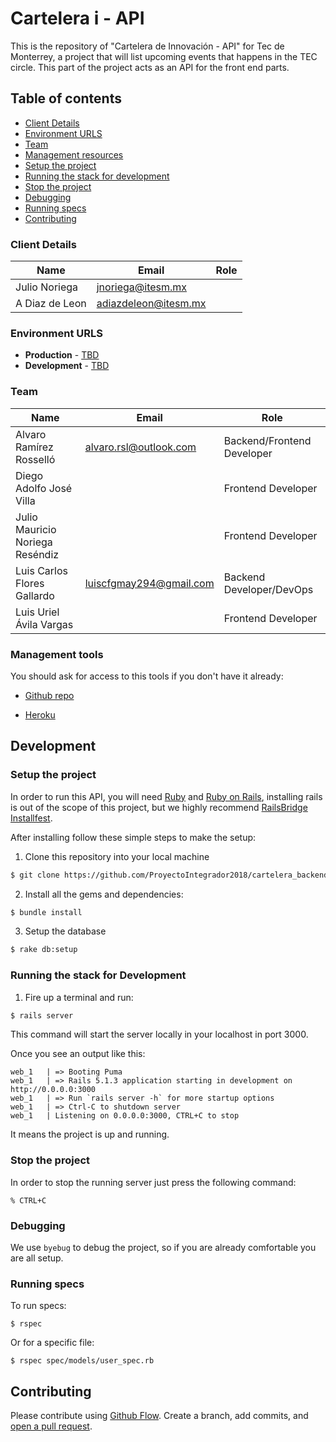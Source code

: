 # Cartelera i - API

This is the repository of "Cartelera de Innovación - API" for Tec de Monterrey,
a project that will list upcoming events that happens in the TEC circle. This
part of the project acts as an API for the front end parts.

## Table of contents

* [Client Details](#client-details)
* [Environment URLS](#environment-urls)
* [Team](#team)
* [Management resources](#management-resources)
* [Setup the project](#setup-the-project)
* [Running the stack for development](#running-the-stack-for-development)
* [Stop the project](#stop-the-project)
* [Debugging](#debugging)
* [Running specs](#running-specs)
* [Contributing](#contributing)


### Client Details

| Name               | Email                 | Role |
| ------------------ | --------------------- | ---- |
| Julio Noriega      | jnoriega@itesm.mx     |      |
| A Diaz de Leon     | adiazdeleon@itesm.mx  |      |


### Environment URLS

* **Production** - [TBD](TBD)
* **Development** - [TBD](TBD)

### Team

| Name                             | Email                   | Role                       |
| -------------------------------- | ----------------------- | -------------------------- |
| Alvaro Ramírez Rosselló          | alvaro.rsl@outlook.com  | Backend/Frontend Developer |
| Diego Adolfo José Villa          |                         | Frontend Developer         |
| Julio Mauricio Noriega Reséndiz  |                         | Frontend Developer         |
| Luis Carlos Flores Gallardo      | luiscfgmay294@gmail.com | Backend Developer/DevOps   |
| Luis Uriel Ávila Vargas          |                         | Frontend Developer         |

### Management tools

You should ask for access to this tools if you don't have it already:

* [Github repo](https://github.com/ProyectoIntegrador2018/cartelera_backend)
<!-- * [Backlog]() -->
* [Heroku](https://cartelera-api.herokuapp.com/)
<!-- * [Documentation]() -->

## Development

### Setup the project

In order to run this API, you will need [Ruby](https://www.ruby-lang.org/en/) and [Ruby on Rails](https://rubyonrails.org/),
installing rails is out of the scope of this project, but we highly recommend [RailsBridge Installfest](http://installfest.railsbridge.org/installfest/).

After installing follow these simple steps to make the setup:

1. Clone this repository into your local machine

```bash
$ git clone https://github.com/ProyectoIntegrador2018/cartelera_backend.git
```

2. Install all the gems and dependencies:

```bash
$ bundle install
```

3. Setup the database

```bash
$ rake db:setup
```

### Running the stack for Development

1. Fire up a terminal and run:

```bash
$ rails server
```

This command will start the server locally in your localhost in port 3000.

Once you see an output like this:

```
web_1   | => Booting Puma
web_1   | => Rails 5.1.3 application starting in development on http://0.0.0.0:3000
web_1   | => Run `rails server -h` for more startup options
web_1   | => Ctrl-C to shutdown server
web_1   | Listening on 0.0.0.0:3000, CTRL+C to stop
```

It means the project is up and running.

### Stop the project

In order to stop the running server just press the following command:

```
% CTRL+C
```

### Debugging

We use `byebug` to debug the project, so if you are already comfortable you are
all setup.

### Running specs

To run specs:

```
$ rspec
```

Or for a specific file:

```
$ rspec spec/models/user_spec.rb
```

## Contributing

Please contribute using [Github Flow](https://guides.github.com/introduction/flow/). Create a branch, add commits, and [open a pull request](https://github.com/ProyectoIntegrador2018/cartelera_backend).
